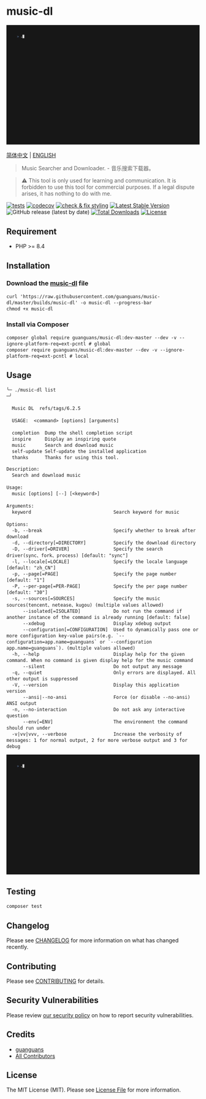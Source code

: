 # music-dl

<p align="center"><img src="resources/images/music-dl.gif" alt="usage" title="usage"></p>

[简体中文](README-zh_CN.md) | [ENGLISH](README.md)

> Music Searcher and Downloader. - 音乐搜索下载器。

> :warning: This tool is only used for learning and communication. It is forbidden to use this tool for commercial purposes. If a legal dispute arises, it has nothing to do with me.

[![tests](https://github.com/guanguans/music-dl/workflows/tests/badge.svg)](https://github.com/guanguans/music-dl/actions)
[![codecov](https://codecov.io/gh/guanguans/music-dl/branch/master/graph/badge.svg?token=Ja51ScYtHN)](https://codecov.io/gh/guanguans/music-dl)
[![check & fix styling](https://github.com/guanguans/music-dl/actions/workflows/php-cs-fixer.yml/badge.svg)](https://github.com/guanguans/music-dl/actions)
[![Latest Stable Version](https://poser.pugx.org/guanguans/music-dl/v)](//packagist.org/packages/guanguans/music-dl)
![GitHub release (latest by date)](https://img.shields.io/github/v/release/guanguans/music-dl)
[![Total Downloads](https://poser.pugx.org/guanguans/music-dl/downloads)](//packagist.org/packages/guanguans/music-dl)
[![License](https://poser.pugx.org/guanguans/music-dl/license)](//packagist.org/packages/guanguans/music-dl)

## Requirement

* PHP >= 8.4

## Installation

### Download the [music-dl](./builds/music-dl) file

```shell
curl 'https://raw.githubusercontent.com/guanguans/music-dl/master/builds/music-dl' -o music-dl --progress-bar
chmod +x music-dl
```

### Install via Composer

```shell
composer global require guanguans/music-dl:dev-master --dev -v --ignore-platform-req=ext-pcntl # global
composer require guanguans/music-dl:dev-master --dev -v --ignore-platform-req=ext-pcntl # local
```

## Usage

```shell
╰─ ./music-dl list                                                                                                        ─╯

  Music DL  refs/tags/6.2.5

  USAGE:  <command> [options] [arguments]

  completion  Dump the shell completion script
  inspire     Display an inspiring quote
  music       Search and download music
  self-update Self-update the installed application
  thanks      Thanks for using this tool.
```

```shell
Description:
  Search and download music

Usage:
  music [options] [--] [<keyword>]

Arguments:
  keyword                              Search keyword for music

Options:
  -b, --break                          Specify whether to break after download
  -d, --directory[=DIRECTORY]          Specify the download directory
  -D, --driver[=DRIVER]                Specify the search driver(sync、fork、process) [default: "sync"]
  -l, --locale[=LOCALE]                Specify the locale language [default: "zh_CN"]
  -p, --page[=PAGE]                    Specify the page number [default: "1"]
  -P, --per-page[=PER-PAGE]            Specify the per page number [default: "30"]
  -s, --sources[=SOURCES]              Specify the music sources(tencent、netease、kugou) (multiple values allowed)
      --isolated[=ISOLATED]            Do not run the command if another instance of the command is already running [default: false]
      --xdebug                         Display xdebug output
      --configuration[=CONFIGURATION]  Used to dynamically pass one or more configuration key-value pairs(e.g. `--configuration=app.name=guanguans` or `--configuration app.name=guanguans`). (multiple values allowed)
  -h, --help                           Display help for the given command. When no command is given display help for the music command
      --silent                         Do not output any message
  -q, --quiet                          Only errors are displayed. All other output is suppressed
  -V, --version                        Display this application version
      --ansi|--no-ansi                 Force (or disable --no-ansi) ANSI output
  -n, --no-interaction                 Do not ask any interactive question
      --env[=ENV]                      The environment the command should run under
  -v|vv|vvv, --verbose                 Increase the verbosity of messages: 1 for normal output, 2 for more verbose output and 3 for debug
```

![usage](resources/images/music-dl.gif)

## Testing

```bash
composer test
```

## Changelog

Please see [CHANGELOG](CHANGELOG.md) for more information on what has changed recently.

## Contributing

Please see [CONTRIBUTING](.github/CONTRIBUTING.md) for details.

## Security Vulnerabilities

Please review [our security policy](../../security/policy) on how to report security vulnerabilities.

## Credits

* [guanguans](https://github.com/guanguans)
* [All Contributors](../../contributors)

## License

The MIT License (MIT). Please see [License File](LICENSE) for more information.
